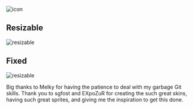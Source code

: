 ![icon](https://i.imgur.com/3rrt5b9.png)


## Resizable
![resizable](https://i.imgur.com/FQZHqJm.png)

## Fixed
![resizable](https://i.imgur.com/5rb6QUN.png)

Big thanks to Melky for having the patience to deal with my garbage Git skills.
Thank you to sgfost and EXpoZuR for creating the such great skins, having such great sprites, and giving me the inspiration to get this done.

